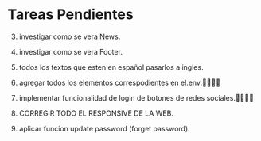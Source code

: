 # Tareas Pendientes

3. investigar como se vera News.

4. investigar como se vera Footer.

5. todos los textos que esten en español pasarlos a ingles.

6. agregar todos los elementos correspodientes en el.env.🧑‍💻🧑‍💻

7. implementar funcionalidad de login de botones de redes sociales.🧑‍💻🧑‍💻

8. CORREGIR TODO EL RESPONSIVE DE LA WEB.

9. aplicar funcion update password (forget password).
